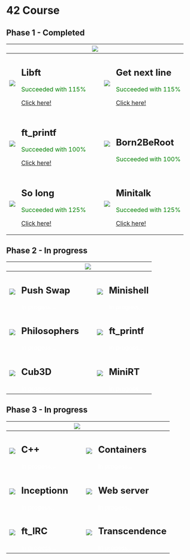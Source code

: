 # 42 Course

## Phase 1 - Completed

|      |      | ![](https://game.42sp.org.br/static/assets/achievements/phase_onee.png) |      |      |
| :--- | :--- | :---------------------------------------------------------------------- | :--- | :--- |
| ![](https://game.42sp.org.br/static/assets/achievements/libftm.png)     | <h2>Libft</h2> <span style="color:green">Succeeded with 115%</span>  <p><a href="https://github.com/PedroYRSousa/42SP_Curse/tree/Libft">Click here!</a></p>	|                                                                         | ![](https://game.42sp.org.br/static/assets/achievements/get_next_linem.png) | <h2>Get next line</h2> <span style="color:green">Succeeded with 115%</span> <p><a href="https://github.com/PedroYRSousa/42SP_Curse/tree/Get_Next_Line">Click here!</a></p> |
| ![](https://game.42sp.org.br/static/assets/achievements/ft_printfe.png) | <h2>ft_printf</h2> <span style="color:green">Succeeded with 100%</span>  <p><a href="https://github.com/PedroYRSousa/42SP_Curse/tree/ft_printf">Click here!</a></p> |                                                                         | ![](https://game.42sp.org.br/static/assets/achievements/born2beroote.png)   | <h2>Born2BeRoot</h2> <span style="color:green">Succeeded with 100%<span>                                                                                                  |
| ![](https://game.42sp.org.br/static/assets/achievements/so_longm.png)   | <h2>So long</h2> <span style="color:green">Succeeded with 125%</span>  <p><a href="https://github.com/PedroYRSousa/42SP_Curse/tree/so_long">Click here!</a></p>     |                                                                         | ![](https://game.42sp.org.br/static/assets/achievements/minitalkm.png)      | <h2>Minitalk</h2> <span style="color:green">Succeeded with 125%</span>  <p><a href="https://github.com/PedroYRSousa/42SP_Curse/tree/minitalk">Click here!</a></p>          |

## Phase 2 - In progress

|                                                                            |                                                                      | ![](https://game.42sp.org.br/static/assets/achievements/phase_twon.png) |                                                                           |                                                                   |
| :------------------------------------------------------------------------- | :------------------------------------------------------------------- | :---------------------------------------------------------------------- | :------------------------------------------------------------------------ | :---------------------------------------------------------------- |
| ![](https://game.42sp.org.br/static/assets/achievements/push_swapn.png)    | <h2>Push Swap</h2> <span style="color:white">In progess...</span>    |                                                                         | ![](https://game.42sp.org.br/static/assets/achievements/minishelln.png)   | <h2>Minishell</h2> <span style="color:white">In progess...</span> |
| ![](https://game.42sp.org.br/static/assets/achievements/philosophersn.png) | <h2>Philosophers</h2> <span style="color:white">In progess...</span> |                                                                         | ![](https://game.42sp.org.br/static/assets/achievements/netpracticen.png) | <h2>ft_printf</h2> <span style="color:white">In progess...</span> |
| ![](https://game.42sp.org.br/static/assets/achievements/cub3dn.png)        | <h2>Cub3D</h2> <span style="color:white">In progess...</span>        |                                                                         | ![](https://game.42sp.org.br/static/assets/achievements/minirtn.png)      | <h2>MiniRT</h2> <span style="color:white">In progess...</span>    |

## Phase 3 - In progress

|                                                                         |                                                                    | ![](https://game.42sp.org.br/static/assets/achievements/phase_threen.png) |                                                                                |                                                                       |
| :---------------------------------------------------------------------- | :----------------------------------------------------------------- | :------------------------------------------------------------------------ | :----------------------------------------------------------------------------- | :-------------------------------------------------------------------- |
| ![](https://game.42sp.org.br/static/assets/achievements/cppn.png)       | <h2>C++</h2> <span style="color:white">In progess...</span>        |                                                                           | ![](https://game.42sp.org.br/static/assets/achievements/ft_containersn.png)    | <h2>Containers</h2> <span style="color:white">In progess...</span>    |
| ![](https://game.42sp.org.br/static/assets/achievements/inceptionn.png) | <h2>Inceptionn</h2> <span style="color:white">In progess...</span> |                                                                           | ![](https://game.42sp.org.br/static/assets/achievements/webservn.png)          | <h2>Web server</h2> <span style="color:white">In progess...</span>    |
| ![](https://game.42sp.org.br/static/assets/achievements/ft_ircn.png)    | <h2>ft_IRC</h2> <span style="color:white">In progess...</span>     |                                                                           | ![](https://game.42sp.org.br/static/assets/achievements/ft_transcendencen.png) | <h2>Transcendence</h2> <span style="color:white">In progess...</span> |

